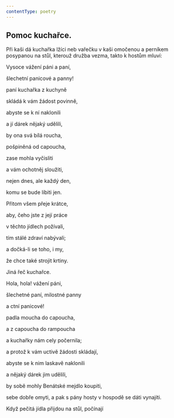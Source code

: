 ```yaml
---
contentType: poetry
---
```


<section>

## Pomoc kuchařce.

Při kaši dá kuchařka lžíci neb vařečku v kaši omočenou a perníkem posypanou na stůl, kterouž družba vezma, takto k hostům mluví:

Vysoce vážení páni a paní,

šlechetní panicové a panny!

paní kuchařka z kuchyně

skládá k vám žádost povinně,

abyste se k ní naklonili

a jí dárek nějaký udělili,

by ona svá bílá roucha,

pošpiněná od capoucha,

zase mohla vyčisliti

a vám ochotněj sloužiti,

nejen dnes, ale každý den,

komu se bude líbiti jen.

Přitom všem přeje krátce,

aby, čeho jste z její práce

v těchto jídlech požívali,

tím stálé zdraví nabývali;

a dočká-li se toho, i my,

že chce také strojit krtiny.

Jiná řeč kuchařce.

Hola, hola! vážení páni,

šlechetné paní, milostné panny

a ctní panicové!

padla moucha do capoucha,

a z capoucha do rampoucha

a kuchařky nám cely počernila;

a protož k vám uctivě žádosti skládají,

abyste se k nim laskavě naklonili

a nějaký dárek jim udělili,

by sobě mohly Benátské mejdlo koupiti,

sebe dobře omyti, a pak s pány hosty v hospodě se dáti vynajíti.

Když pečitá jídla přijdou na stůl, počínají

</section>
